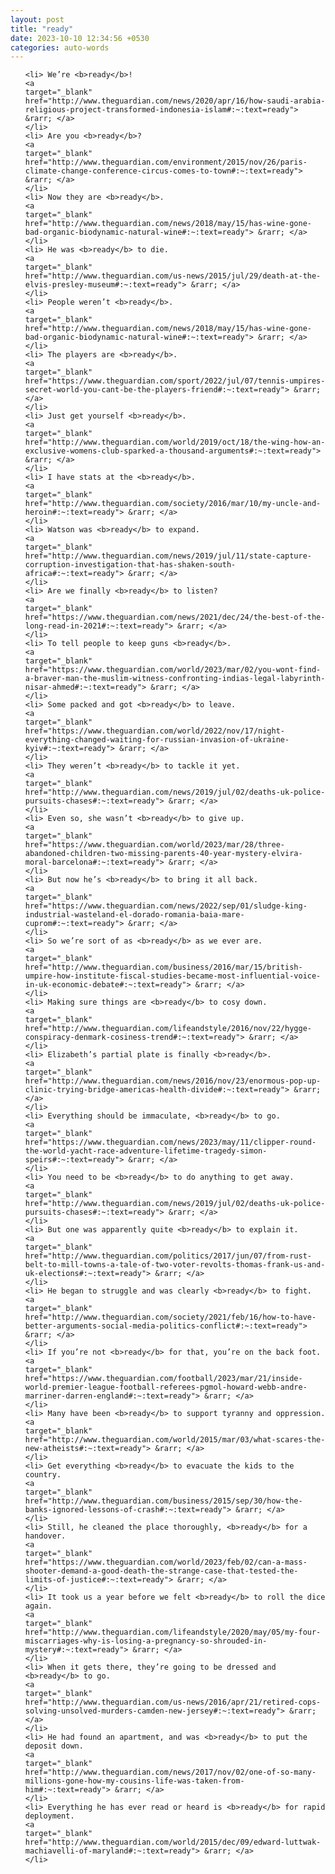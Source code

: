 ```yaml
---
layout: post
title: "ready"
date: 2023-10-10 12:34:56 +0530
categories: auto-words
---
```

<ol>

    <li> We’re <b>ready</b>!
    <a 
    target="_blank" 
    href="http://www.theguardian.com/news/2020/apr/16/how-saudi-arabia-religious-project-transformed-indonesia-islam#:~:text=ready"> &rarr; </a>
    </li>
    <li> Are you <b>ready</b>?
    <a 
    target="_blank" 
    href="http://www.theguardian.com/environment/2015/nov/26/paris-climate-change-conference-circus-comes-to-town#:~:text=ready"> &rarr; </a>
    </li>
    <li> Now they are <b>ready</b>.
    <a 
    target="_blank" 
    href="http://www.theguardian.com/news/2018/may/15/has-wine-gone-bad-organic-biodynamic-natural-wine#:~:text=ready"> &rarr; </a>
    </li>
    <li> He was <b>ready</b> to die.
    <a 
    target="_blank" 
    href="http://www.theguardian.com/us-news/2015/jul/29/death-at-the-elvis-presley-museum#:~:text=ready"> &rarr; </a>
    </li>
    <li> People weren’t <b>ready</b>.
    <a 
    target="_blank" 
    href="http://www.theguardian.com/news/2018/may/15/has-wine-gone-bad-organic-biodynamic-natural-wine#:~:text=ready"> &rarr; </a>
    </li>
    <li> The players are <b>ready</b>.
    <a 
    target="_blank" 
    href="https://www.theguardian.com/sport/2022/jul/07/tennis-umpires-secret-world-you-cant-be-the-players-friend#:~:text=ready"> &rarr; </a>
    </li>
    <li> Just get yourself <b>ready</b>.
    <a 
    target="_blank" 
    href="http://www.theguardian.com/world/2019/oct/18/the-wing-how-an-exclusive-womens-club-sparked-a-thousand-arguments#:~:text=ready"> &rarr; </a>
    </li>
    <li> I have stats at the <b>ready</b>.
    <a 
    target="_blank" 
    href="http://www.theguardian.com/society/2016/mar/10/my-uncle-and-heroin#:~:text=ready"> &rarr; </a>
    </li>
    <li> Watson was <b>ready</b> to expand.
    <a 
    target="_blank" 
    href="http://www.theguardian.com/news/2019/jul/11/state-capture-corruption-investigation-that-has-shaken-south-africa#:~:text=ready"> &rarr; </a>
    </li>
    <li> Are we finally <b>ready</b> to listen?
    <a 
    target="_blank" 
    href="https://www.theguardian.com/news/2021/dec/24/the-best-of-the-long-read-in-2021#:~:text=ready"> &rarr; </a>
    </li>
    <li> To tell people to keep guns <b>ready</b>.
    <a 
    target="_blank" 
    href="https://www.theguardian.com/world/2023/mar/02/you-wont-find-a-braver-man-the-muslim-witness-confronting-indias-legal-labyrinth-nisar-ahmed#:~:text=ready"> &rarr; </a>
    </li>
    <li> Some packed and got <b>ready</b> to leave.
    <a 
    target="_blank" 
    href="https://www.theguardian.com/world/2022/nov/17/night-everything-changed-waiting-for-russian-invasion-of-ukraine-kyiv#:~:text=ready"> &rarr; </a>
    </li>
    <li> They weren’t <b>ready</b> to tackle it yet.
    <a 
    target="_blank" 
    href="http://www.theguardian.com/news/2019/jul/02/deaths-uk-police-pursuits-chases#:~:text=ready"> &rarr; </a>
    </li>
    <li> Even so, she wasn’t <b>ready</b> to give up.
    <a 
    target="_blank" 
    href="https://www.theguardian.com/world/2023/mar/28/three-abandoned-children-two-missing-parents-40-year-mystery-elvira-moral-barcelona#:~:text=ready"> &rarr; </a>
    </li>
    <li> But now he’s <b>ready</b> to bring it all back.
    <a 
    target="_blank" 
    href="https://www.theguardian.com/news/2022/sep/01/sludge-king-industrial-wasteland-el-dorado-romania-baia-mare-cuprom#:~:text=ready"> &rarr; </a>
    </li>
    <li> So we’re sort of as <b>ready</b> as we ever are.
    <a 
    target="_blank" 
    href="http://www.theguardian.com/business/2016/mar/15/british-umpire-how-institute-fiscal-studies-became-most-influential-voice-in-uk-economic-debate#:~:text=ready"> &rarr; </a>
    </li>
    <li> Making sure things are <b>ready</b> to cosy down.
    <a 
    target="_blank" 
    href="http://www.theguardian.com/lifeandstyle/2016/nov/22/hygge-conspiracy-denmark-cosiness-trend#:~:text=ready"> &rarr; </a>
    </li>
    <li> Elizabeth’s partial plate is finally <b>ready</b>.
    <a 
    target="_blank" 
    href="http://www.theguardian.com/news/2016/nov/23/enormous-pop-up-clinic-trying-bridge-americas-health-divide#:~:text=ready"> &rarr; </a>
    </li>
    <li> Everything should be immaculate, <b>ready</b> to go.
    <a 
    target="_blank" 
    href="https://www.theguardian.com/news/2023/may/11/clipper-round-the-world-yacht-race-adventure-lifetime-tragedy-simon-speirs#:~:text=ready"> &rarr; </a>
    </li>
    <li> You need to be <b>ready</b> to do anything to get away.
    <a 
    target="_blank" 
    href="http://www.theguardian.com/news/2019/jul/02/deaths-uk-police-pursuits-chases#:~:text=ready"> &rarr; </a>
    </li>
    <li> But one was apparently quite <b>ready</b> to explain it.
    <a 
    target="_blank" 
    href="http://www.theguardian.com/politics/2017/jun/07/from-rust-belt-to-mill-towns-a-tale-of-two-voter-revolts-thomas-frank-us-and-uk-elections#:~:text=ready"> &rarr; </a>
    </li>
    <li> He began to struggle and was clearly <b>ready</b> to fight.
    <a 
    target="_blank" 
    href="http://www.theguardian.com/society/2021/feb/16/how-to-have-better-arguments-social-media-politics-conflict#:~:text=ready"> &rarr; </a>
    </li>
    <li> If you’re not <b>ready</b> for that, you’re on the back foot.
    <a 
    target="_blank" 
    href="https://www.theguardian.com/football/2023/mar/21/inside-world-premier-league-football-referees-pgmol-howard-webb-andre-marriner-darren-england#:~:text=ready"> &rarr; </a>
    </li>
    <li> Many have been <b>ready</b> to support tyranny and oppression.
    <a 
    target="_blank" 
    href="http://www.theguardian.com/world/2015/mar/03/what-scares-the-new-atheists#:~:text=ready"> &rarr; </a>
    </li>
    <li> Get everything <b>ready</b> to evacuate the kids to the country.
    <a 
    target="_blank" 
    href="http://www.theguardian.com/business/2015/sep/30/how-the-banks-ignored-lessons-of-crash#:~:text=ready"> &rarr; </a>
    </li>
    <li> Still, he cleaned the place thoroughly, <b>ready</b> for a handover.
    <a 
    target="_blank" 
    href="https://www.theguardian.com/world/2023/feb/02/can-a-mass-shooter-demand-a-good-death-the-strange-case-that-tested-the-limits-of-justice#:~:text=ready"> &rarr; </a>
    </li>
    <li> It took us a year before we felt <b>ready</b> to roll the dice again.
    <a 
    target="_blank" 
    href="http://www.theguardian.com/lifeandstyle/2020/may/05/my-four-miscarriages-why-is-losing-a-pregnancy-so-shrouded-in-mystery#:~:text=ready"> &rarr; </a>
    </li>
    <li> When it gets there, they’re going to be dressed and <b>ready</b> to go.
    <a 
    target="_blank" 
    href="http://www.theguardian.com/us-news/2016/apr/21/retired-cops-solving-unsolved-murders-camden-new-jersey#:~:text=ready"> &rarr; </a>
    </li>
    <li> He had found an apartment, and was <b>ready</b> to put the deposit down.
    <a 
    target="_blank" 
    href="http://www.theguardian.com/news/2017/nov/02/one-of-so-many-millions-gone-how-my-cousins-life-was-taken-from-him#:~:text=ready"> &rarr; </a>
    </li>
    <li> Everything he has ever read or heard is <b>ready</b> for rapid deployment.
    <a 
    target="_blank" 
    href="http://www.theguardian.com/world/2015/dec/09/edward-luttwak-machiavelli-of-maryland#:~:text=ready"> &rarr; </a>
    </li>